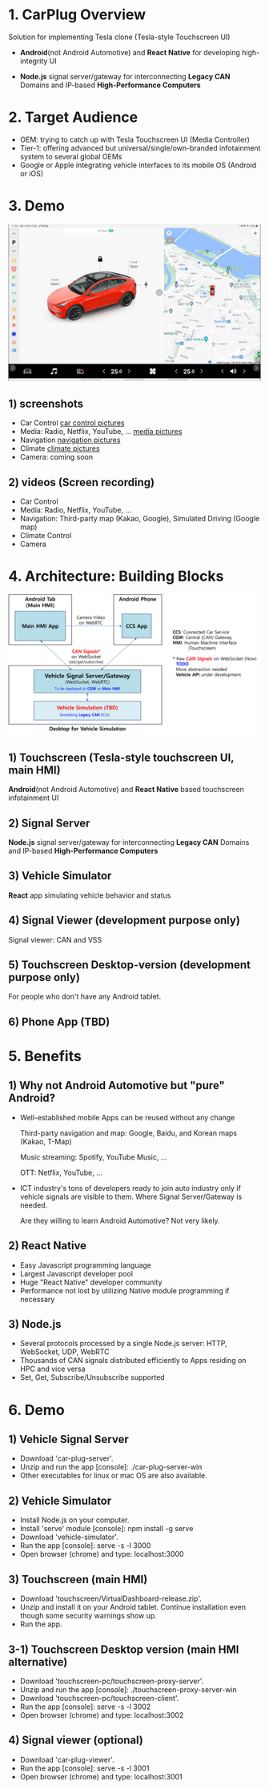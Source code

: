 # 1. CarPlug Overview
Solution for implementing Tesla clone (Tesla-style Touchscreen UI)
- **Android**(not Android Automotive) and **React Native** for developing high-integrity UI

- **Node.js** signal server/gateway for interconnecting **Legacy CAN** Domains and IP-based **High-Performance Computers**


# 2. Target Audience
- OEM: trying to catch up with Tesla Touchscreen UI (Media Controller)
- Tier-1: offering advanced but universal/single/own-branded infotainment system to several global OEMs
- Google or Apple integrating vehicle interfaces to its mobile OS (Android or iOS)


# 3. Demo
![the demo picture](demo/screenshots/01_Dashboard_CarControl/Screenshot_20230816235644.jpg)
## 1) screenshots
- Car Control [car control pictures](demo/screenshots/01_Dashboard_CarControl/car_control.md)
- Media: Radio, Netflix, YouTube, ... [media pictures](demo/screenshots/02_Dashboard_Media/media.md)
- Navigation [navigation pictures](demo/screenshots/03_Dashboard_Navigation/navigation.md)
- Climate [climate pictures](demo/screenshots/04_Dashboard_Climate/climate.md)
- Camera: coming soon
## 2) videos (Screen recording)
- Car Control
- Media: Radio, Netflix, YouTube, ...
- Navigation: Third-party map (Kakao, Google), Simulated Driving (Google map)
- Climate Control
- Camera

# 4. Architecture: Building Blocks
![overall architecture](carplug_architecture.png)

## 1) Touchscreen (Tesla-style touchscreen UI, main HMI)
**Android**(not Android Automotive) and **React Native** based touchscreen infotainment UI

## 2) Signal Server
**Node.js** signal server/gateway for interconnecting **Legacy CAN** Domains and IP-based **High-Performance Computers**

## 3) Vehicle Simulator
**React** app simulating vehicle behavior and status

## 4) Signal Viewer (development purpose only)
Signal viewer: CAN and VSS

## 5) Touchscreen Desktop-version (development purpose only)
For people who don't have any Android tablet.

## 6) Phone App (TBD)

# 5. Benefits
## 1) Why not Android Automotive but "pure" Android?
- Well-established mobile Apps can be reused without any change

  Third-party navigation and map: Google, Baidu, and Korean maps (Kakao, T-Map)

  Music streaming: Spotify, YouTube Music, ...

  OTT: Netflix, YouTube, ...
- ICT industry's tons of developers ready to join auto industry only if vehicle signals are visible to them. Where Signal Server/Gateway is needed.

  Are they willing to learn Android Automotive? Not very likely.
## 2) React Native
- Easy Javascript programming language
- Largest Javascript developer pool
- Huge "React Native" developer community
- Performance not lost by utilizing Native module programming if necessary
## 3) Node.js
- Several protocols processed by a single Node.js server: HTTP, WebSocket, UDP, WebRTC
- Thousands of CAN signals distributed efficiently to Apps residing on HPC and vice versa
- Set, Get, Subscribe/Unsubscribe supported


# 6. Demo
## 1) Vehicle Signal Server
- Download 'car-plug-server'.
- Unzip and run the app [console]: ./car-plug-server-win
- Other executables for linux or mac OS are also available.
## 2) Vehicle Simulator
- Install Node.js on your computer.
- Install 'serve' module [console]: npm install -g serve
- Download 'vehicle-simulator'.
- Run the app [console]: serve -s -l 3000
- Open browser (chrome) and type: localhost:3000
## 3) Touchscreen (main HMI)
- Download 'touchscreen/VirtualDashboard-release.zip'.
- Unzip and install it on your Android tablet. Continue installation even though some security warnings show up.
- Run the app.
## 3-1) Touchscreen Desktop version (main HMI alternative)
- Download 'touchscreen-pc/touchscreen-proxy-server'.
- Unzip and run the app [console]: ./touchscreen-proxy-server-win
- Download 'touchscreen-pc/touchscreen-client'.
- Run the app [console]: serve -s -l 3002
- Open browser (chrome) and type: localhost:3002
## 4) Signal viewer (optional)
- Download 'car-plug-viewer'.
- Run the app [console]: serve -s -l 3001
- Open browser (chrome) and type: localhost:3001
